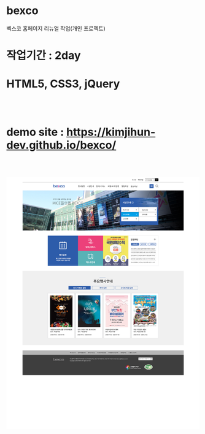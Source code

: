 # bexco

벡스코 홈페이지 리뉴얼 작업(개인 프로젝트)

# 작업기간 : 2day
# HTML5, CSS3, jQuery

<br><br>
# demo site : https://kimjihun-dev.github.io/bexco/

<br><br>

<img src="https://github.com/kimjihun-dev/bexco/blob/master/bexco_re.jpg">
